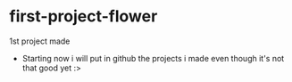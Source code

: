 # first-project-flower
1st project made
- Starting now i will put in github the projects i made even though it's not that good yet :>
